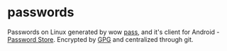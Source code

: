 # passwords

Passwords on Linux generated by wow [pass](https://passwordstore.org), and it's client for Android - [Password Store](https://github.com/zeapo/Android-Password-Store). Encrypted by [GPG](https://gnupg.org) and centralized through git. 
